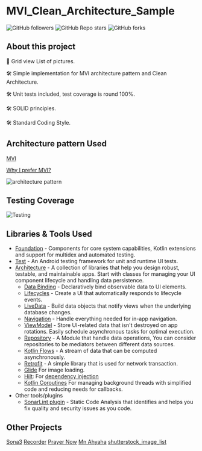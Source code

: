 # MVI_Clean_Architecture_Sample

![GitHub followers][40]     ![GitHub Repo stars][41]     ![GitHub forks][42]

About this project
--------------
🚀 Grid view List of pictures.

🛠 Simple implementation for MVI architecture pattern and Clean Architecture.

🛠 Unit tests included, test coverage is round 100%.

🛠 SOLID principles.

🛠 Standard Coding Style.


Architecture pattern Used
--------------
[MVI][1]

[Why I prefer MVI?][5]

![architecture pattern][2]

Testing Coverage
--------------

![Testing][6]


Libraries & Tools Used
--------------

* [Foundation][0] - Components for core system capabilities, Kotlin extensions and support for
  multidex and automated testing.
* [Test][4] - An Android testing framework for unit and runtime UI tests.
* [Architecture][10] - A collection of libraries that help you design robust, testable, and
  maintainable apps. Start with classes for managing your UI component lifecycle and handling data
  persistence.
    * [Data Binding][11] - Declaratively bind observable data to UI elements.
    * [Lifecycles][12] - Create a UI that automatically responds to lifecycle events.
    * [LiveData][13] - Build data objects that notify views when the underlying database changes.
    * [Navigation][14] - Handle everything needed for in-app navigation.
    * [ViewModel][17] - Store UI-related data that isn't destroyed on app rotations. Easily schedule
      asynchronous tasks for optimal execution.
    * [Repository][3] - A Module that handle data operations, You can consider repositories to be mediators between different data sources.
    * [Kotlin Flows][21] - A stream of data that can be computed asynchronously.
    * [Retrofit][20] - A simple library that is used for network transaction.
    * [Glide][90] For image loading.
    * [Hilt][92]: For [dependency injection][93]
    * [Kotlin Coroutines][91] For managing background threads with simplified code and reducing needs for callbacks.
* Other tools/plugins   
    * [SonarLint plugin][50] - Static Code Analysis that identifies and helps you fix quality and security issues as you code.
  

Other Projects
--------------
[Sona3][30]
[Recorder][31]
[Prayer Now][32]
[Mn Ahyaha][33]
[shutterstock_image_list][34]


[0]: https://developer.android.com/jetpack/components
[1]: https://cycle.js.org/model-view-intent.html
[2]: https://github.com/islamarr/GitHubRepos/blob/master/app/src/main/res/drawable/mvi_diagram.png
[3]: https://developer.android.com/jetpack/guide#fetch-data
[4]: https://developer.android.com/training/testing/
[5]: http://hannesdorfmann.com/android/mosby3-mvi-1/
[6]: https://github.com/islamarr/GitHubRepos/blob/master/app/src/main/res/drawable/unit_test_coverage.png
[10]: https://developer.android.com/jetpack/arch/
[11]: https://developer.android.com/topic/libraries/data-binding/
[12]: https://developer.android.com/topic/libraries/architecture/lifecycle
[13]: https://developer.android.com/topic/libraries/architecture/livedata
[14]: https://developer.android.com/topic/libraries/architecture/navigation/
[17]: https://developer.android.com/topic/libraries/architecture/viewmodel
[20]: https://square.github.io/retrofit
[21]: https://developer.android.com/kotlin/flow
[30]: https://github.com/islamarr/Sona3
[31]: https://github.com/islamarr/recorder
[32]: https://play.google.com/store/apps/details?id=com.AppRocks.now.prayer
[33]: https://play.google.com/store/apps/details?id=com.Ihsan.Ahyaha
[34]: https://github.com/islamarr/shutterstock_image_list
[40]: https://img.shields.io/github/followers/islamarr?style=social
[41]: https://img.shields.io/github/stars/islamarr/shutterstock_image_list?style=social
[42]: https://img.shields.io/github/forks/islamarr/shutterstock_image_list?style=social
[50]: https://www.sonarlint.org/
[90]: https://bumptech.github.io/glide/
[91]: https://kotlinlang.org/docs/reference/coroutines-overview.html
[92]: https://developer.android.com/training/dependency-injection/hilt-android
[93]: https://developer.android.com/training/dependency-injection

